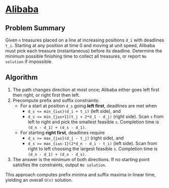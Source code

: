 # [Alibaba](https://www.spoj.com/problems/ALIBB/)

## Problem Summary
Given `n` treasures placed on a line at increasing positions `d_i` with deadlines `t_i`. Starting at any position at time 0 and moving at unit speed, Alibaba must pick each treasure (instantaneous) before its deadline. Determine the minimum possible finishing time to collect all treasures, or report `No solution` if impossible.

## Algorithm
1. The path changes direction at most once; Alibaba either goes left first then right, or right first then left.
2. Precompute prefix and suffix constraints:
   - For a start at position `d_s` going **left first**, deadlines are met when
     - `d_s <= min_{i≤s}(d_i + t_i)` (left side), and
     - `d_s <= min_{j≥s+1}(t_j + 2*d_1 - d_j)` (right side).
     Scan `s` from left to right and pick the smallest feasible `s`. Completion time is `(d_n - d_1) + (d_s - d_1)`.
   - For starting **right first**, deadlines require
     - `d_s >= max_{j≥s}(d_j - t_j)` (right side), and
     - `d_s >= max_{i≤s-1}(2*d_n - d_i - t_i)` (left side).
     Scan from right to left choosing the largest feasible `s`. Completion time is `(d_n - d_1) + (d_n - d_s)`.
3. The answer is the minimum of both directions. If no starting point satisfies the constraints, output `No solution`.

This approach computes prefix minima and suffix maxima in linear time, yielding an overall `O(n)` solution.
